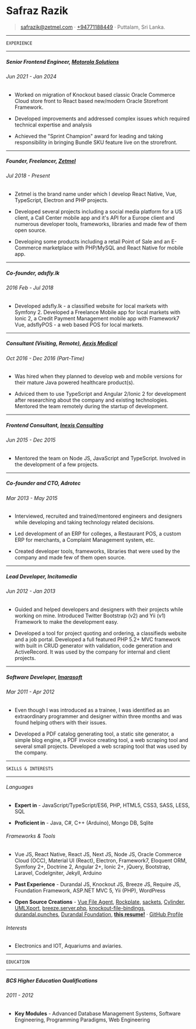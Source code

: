 Safraz Razik
=================================

> <safrazik@zetmel.com> · [+94771188449](tel:+94771188449) · Puttalam, Sri Lanka.

 
------------------------------------------

    EXPERIENCE

------------------------------------------


#####   Senior Frontend Engineer, [Motorola Solutions](https://shop.motorolasolutions.com)

######  Jun 2021 - Jan 2024

- Worked on migration of Knockout based classic Oracle Commerce Cloud store front to React based new/modern Oracle Storefront Framework.

- Developed improvements and addressed complex issues which required technical expertise and analysis

- Achieved the "Sprint Champion" award for leading and taking responsibility in bringing Bundle SKU feature live on the strorefront.


------------------------------------------


#####   Founder, Freelancer, [Zetmel](https://zetmel.com)

######  Jul 2018 - Present

- Zetmel is the brand name under which I develop React Native, Vue, TypeScript, Electron and PHP projects.

- Developed several projects including a social media platform for a US client, a Call Center mobile app and it's API for a Europe client and numerous developer tools, frameworks, libraries and made few of them open source.

- Developing some products including a retail Point of Sale and an E-Commerce marketplace with PHP/MySQL and React Native for mobile app.


------------------------------------------


#####   Co-founder, adsfly.lk

######  2016 Feb - Jul 2018

- Developed adsfly.lk - a classified website for local markets with Symfony 2. Developed a Freelance Mobile app for local markets with Ionic 2, a Credit Payment Management mobile app with Framework7 Vue, adsflyPOS - a web based POS for local markets.

------------------------------------------


#####   Consultant (Visiting, Remote), [Aexis Medical](https://www.aexis-medical.com/)

######  Oct 2016 - Dec 2016 (Part-Time)

- Was hired when they planned to develop web and mobile versions for their mature Java powered healthcare product(s).

- Adviced them to use TypeScript and Angular 2/Ionic 2 for development after researching about the company and existing technologies. Mentored the team remotely during the startup of development.

------------------------------------------


#####   Frontend Consultant, [Inexis Consulting](http://inexisconsulting.com/)

######  Jun 2015 - Dec 2015


- Mentored the team on Node JS, JavaScript and TypeScript. Involved in the development of a few projects.


------------------------------------------


#####   Co-founder and CTO, Adrotec

######  Mar 2013 - May 2015


- Interviewed, recruited and trained/mentored engineers and designers while developing and taking technology related decisions.

- Led development of an ERP for colleges, a Restaurant POS, a custom ERP for merchants, a Complaint Management system, etc.

- Created developer tools, frameworks, libraries that were used by the company and made few of them open source.


------------------------------------------


#####   Lead Developer, Incitomedia

######  Jun 2012 - Jan 2013


- Guided and helped developers and designers with their projects while working on mine. Introduced Twitter Bootstrap (v2) and Yii (v1) Framework to make the development easy.

- Developed a tool for project quoting and ordering, a classifieds website and a job portal. Developed a full featured PHP 5.2+ MVC framework with built in CRUD generator with validation, code generation and ActiveRecord. It was used by the company for internal and client projects.


------------------------------------------


#####   Software Developer, [Imarasoft](http://imarasoft.net)

######  Mar 2011 - Apr 2012


- Even though I was introduced as a trainee, I was identified as an extraordinary programmer and designer within three months and was found helping others with their issues.

- Developed a PDF catalog generating tool, a static site generator, a simple blog engine, a PDF invoice creating tool, a web scraping tool and several small projects. Developed a web scraping tool that was used by the company. 


------------------------------------------

    SKILLS & INTERESTS

------------------------------------------


######  Languages

- **Expert in** - JavaScript/TypeScript/ES6, PHP, HTML5, CSS3, SASS, LESS, SQL

- **Proficient in** - Java, C#, C++ (Arduino), Mongo DB, Sqlite

######  Frameworks & Tools

- Vue JS, React Native, React JS, Next JS, Node JS, Oracle Commerce Cloud (OCC), Material UI (React), Electron, Framework7, Eloquent ORM, Symfony 2+, Doctrine 2, Angular 2+, Ionic 2+, jQuery, Bootstrap, Laravel, CodeIgniter, Jekyll, Arduino

- **Past Experience** - Durandal JS, Knockout JS, Breeze JS, Require JS, Foundation Framework, ASP.NET MVC 5, Yii (PHP), WordPress

- **Open Source Creations** -
[Vue File Agent](https://github.com/safrazik/vue-file-agent),
[Rockplate](https://rockplate.github.io),
[sackets](https://npmjs.org/package/sackets),
[Cylinder](https://github.com/safrazik/cylinder),
[UMLXport](https://github.com/adrotec/umlxport),
[breeze.server.php](https://github.com/adrotec/breeze.server.php),
[knockout-file-bindings](https://github.com/adrotec/knockout-file-bindings),
[durandal.punches](https://github.com/DurandalForge/durandal.punches),
[Durandal Foundation](https://github.com/DurandalForge/durandal-foundation-starterkit),
[**this resume!**](https://github.com/safrazik/resume) · 
[GitHub Profile](https://github.com/safrazik)


######  Interests

- Electronics and IOT, Aquariums and aviaries.


------------------------------------------

    EDUCATION

------------------------------------------


#####   BCS Higher Education Qualifications

######  2011 - 2012


- **Key Modules** - Advanced Database Management Systems, Software Engineering, Programming Paradigms, Web Engineering



